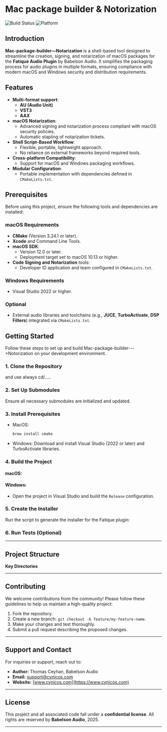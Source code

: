 # Mac package builder & Notorization


![Build Status](https://img.shields.io/badge/build-passing-brightgreen.svg)
![Platform](https://img.shields.io/badge/platform-macOS%20|%20Windows-blue)

## Introduction
**Mac-package-builder—Notarization** is a shell-based tool designed to streamline the creation, signing, and notarization of macOS packages for the **Fatique Audio Plugin** by Babelson Audio. It simplifies the packaging process for audio plugins in multiple formats, ensuring compliance with modern macOS and Windows security and distribution requirements.

## Features

- **Multi-format support**:
  - **AU (Audio Unit)**
  - **VST3**
  - **AAX**
- **macOS Notarization**:
  - Advanced signing and notarization process compliant with macOS security policies.
  - Automatic stapling of notarization tickets.
- **Shell Script-Based Workflow**:
  - Flexible, portable, lightweight approach.
  - No reliance on external frameworks beyond required tools.
- **Cross-platform Compatibility**:
  - Support for macOS and Windows packaging workflows.
- **Modular Configuration**:
  - Portable implementation with dependencies defined in `CMakeLists.txt`.

  
## Prerequisites

Before using this project, ensure the following tools and dependencies are installed:

### macOS Requirements
- **CMake** (Version 3.24.1 or later).
- **Xcode** and Command Line Tools.
- **macOS SDK**:
  - Version 12.0 or later.
  - Deployment target set to macOS 10.13 or higher.
- **Code Signing and Notarization** tools:
  - Developer ID application and team configured in `CMakeLists.txt`.

### Windows Requirements
- Visual Studio 2022 or higher.

### Optional
- External audio libraries and toolchains (e.g., **JUCE**, **TurboActivate**, **DSP Filters**) integrated via `CMakeLists.txt`.


## Getting Started

Follow these steps to set up and build Mac-package-builder--->Notorization on your development environment.

### 1. Clone the Repository
and use always cd/.....


### 2. Set Up Submodules

Ensure all necessary submodules are initialized and updated.


### 3. Install Prerequisites

- MacOS:
  ```bash
  brew install cmake
  ```

- Windows:
  Download and install Visual Studio (2022 or later) and TurboActivate libraries.

### 4. Build the Project

#### macOS:

#### Windows:
- Open the project in Visual Studio and build the `Release` configuration.

### 5. Create the Installer

Run the script to generate the installer for the Fatique plugin:


### 6. Run Tests (Optional)


---

## Project Structure

**Key Directories**


---

## Contributing

We welcome contributions from the community! Please follow these guidelines to help us maintain a high-quality project:

1. Fork the repository.
2. Create a new branch: `git checkout -b feature/my-feature-name`.
3. Make your changes and test thoroughly.
4. Submit a pull request describing the proposed changes.

---

## Support and Contact

For inquiries or support, reach out to:

- **Author:** Thomas Ceyhan, Babelson Audio
- **Email:** [support@cynicos.com](mailto:support@cynicos.com)
- **Website:** [www.cynicos.com](https://www.cynicos.com)

---

## License

This project and all associated code fall under a **confidential license**. All rights are reserved by **Babelson Audio**, 2025.

---
